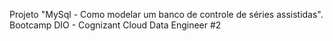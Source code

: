 Projeto "MySql - Como modelar um banco de controle de séries assistidas". Bootcamp DIO - Cognizant Cloud Data Engineer #2
